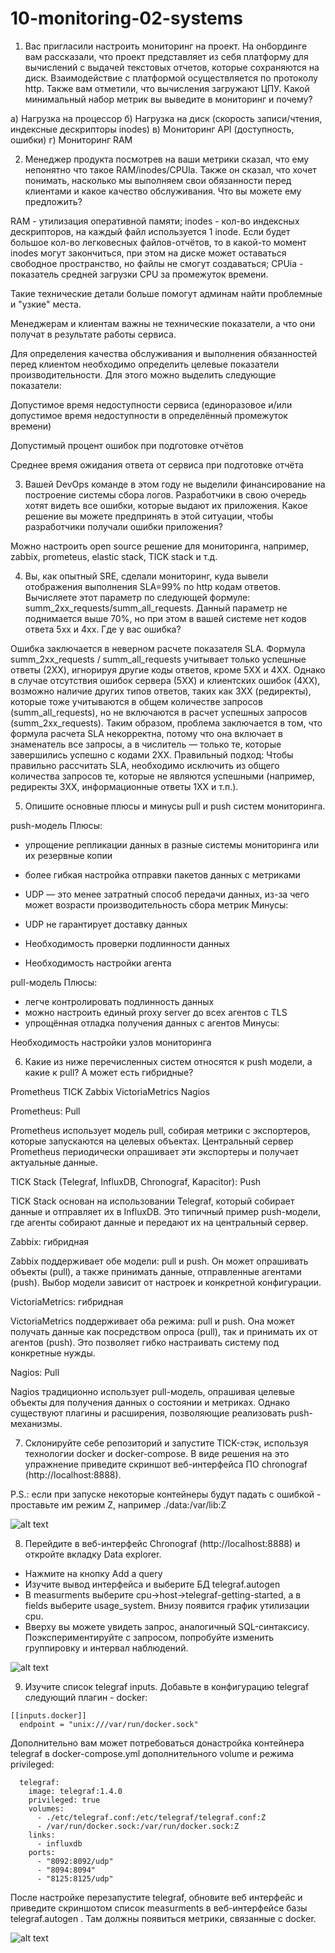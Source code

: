 # 10-monitoring-02-systems

1) Вас пригласили настроить мониторинг на проект. На онбординге вам рассказали, что проект представляет из себя платформу для вычислений с выдачей текстовых отчетов, которые сохраняются на диск. Взаимодействие с платформой осуществляется по протоколу http. Также вам отметили, что вычисления загружают ЦПУ. Какой минимальный набор метрик вы выведите в мониторинг и почему?

а) Нагрузка на процессор
б) Нагрузка на диск (скорость записи/чтения, индексные дескрипторы inodes)
в) Мониторинг API (доступность, ошибки)
г) Мониторинг RAM

2) Менеджер продукта посмотрев на ваши метрики сказал, что ему непонятно что такое RAM/inodes/CPUla. Также он сказал, что хочет понимать, насколько мы выполняем свои обязанности перед клиентами и какое качество обслуживания. Что вы можете ему предложить?

RAM - утилизация оперативной памяти; inodes - кол-во индексных дескрипторов, на каждый файл используется 1 inode. Если будет большое кол-во легковесных файлов-отчётов, то в какой-то момент inodes могут закончиться, при этом на диске может оставаться свободное пространство, но файлы не смогут создаваться; CPUia - показатель средней загрузки CPU за промежуток времени.

Такие технические детали больше помогут админам найти проблемные и "узкие" места.

Менеджерам и клиентам важны не технические показатели, а что они получат в результате работы сервиса.

Для определения качества обслуживания и выполнения обязанностей перед клиентом необходимо определить целевые показатели производительности. Для этого можно выделить следующие показатели:

Допустимое время недоступности сервиса (единоразовое и/или допустимое время недоступности в определённый промежуток времени)

Допустимый процент ошибок при подготовке отчётов

Среднее время ожидания ответа от сервиса при подготовке отчёта



3) Вашей DevOps команде в этом году не выделили финансирование на построение системы сбора логов. Разработчики в свою очередь хотят видеть все ошибки, которые выдают их приложения. Какое решение вы можете предпринять в этой ситуации, чтобы разработчики получали ошибки приложения?

Можно настроить open source решение для мониторинга, например, zabbix, prometeus, elastic stack, TICK stack и т.д.

4) Вы, как опытный SRE, сделали мониторинг, куда вывели отображения выполнения SLA=99% по http кодам ответов. Вычисляете этот параметр по следующей формуле: summ_2xx_requests/summ_all_requests. Данный параметр не поднимается выше 70%, но при этом в вашей системе нет кодов ответа 5xx и 4xx. Где у вас ошибка?

Ошибка заключается в неверном расчете показателя SLA. Формула summ_2xx_requests / summ_all_requests учитывает только успешные ответы (2XX), игнорируя другие коды ответов, кроме 5XX и 4XX. Однако в случае отсутствия ошибок сервера (5XX) и клиентских ошибок (4XX), возможно наличие других типов ответов, таких как 3XX (редиректы), которые тоже учитываются в общем количестве запросов (summ_all_requests), но не включаются в расчет успешных запросов (summ_2xx_requests).
Таким образом, проблема заключается в том, что формула расчета SLA некорректна, потому что она включает в знаменатель все запросы, а в числитель — только те, которые завершились успешно с кодами 2XX.
Правильный подход:
Чтобы правильно рассчитать SLA, необходимо исключить из общего количества запросов те, которые не являются успешными (например, редиректы 3XX, информационные ответы 1XX и т.п.).

5) Опишите основные плюсы и минусы pull и push систем мониторинга.

push-модель
Плюсы:

- упрощение репликации данных в разные системы мониторинга или их резервные копии
- более гибкая настройка отправки пакетов данных с метриками
- UDP — это менее затратный способ передачи данных, из-за чего может возрасти производительность сбора метрик
Минусы:

- UDP не гарантирует доставку данных
- Необходимость проверки подлинности данных
- Необходимость настройки агента

pull-модель
Плюсы:
- легче контролировать подлинность данных
- можно настроить единый proxy server до всех агентов с TLS
- упрощённая отладка получения данных с агентов
Минусы:

Необходимость настройки узлов мониторинга

6) Какие из ниже перечисленных систем относятся к push модели, а какие к pull? А может есть гибридные?

Prometheus
TICK
Zabbix
VictoriaMetrics
Nagios

Prometheus: Pull

Prometheus использует модель pull, собирая метрики с экспортеров, которые запускаются на целевых объектах. Центральный сервер Prometheus периодически опрашивает эти экспортеры и получает актуальные данные.

TICK Stack (Telegraf, InfluxDB, Chronograf, Kapacitor): Push

TICK Stack основан на использовании Telegraf, который собирает данные и отправляет их в InfluxDB. Это типичный пример push-модели, где агенты собирают данные и передают их на центральный сервер.

Zabbix: гибридная

Zabbix поддерживает обе модели: pull и push. Он может опрашивать объекты (pull), а также принимать данные, отправленные агентами (push). Выбор модели зависит от настроек и конкретной конфигурации.

VictoriaMetrics: гибридная

VictoriaMetrics поддерживает оба режима: pull и push. Она может получать данные как посредством опроса (pull), так и принимать их от агентов (push). Это позволяет гибко настраивать систему под конкретные нужды.

Nagios: Pull

Nagios традиционно использует pull-модель, опрашивая целевые объекты для получения данных о состоянии и метриках. Однако существуют плагины и расширения, позволяющие реализовать push-механизмы.

7) Склонируйте себе репозиторий и запустите TICK-стэк, используя технологии docker и docker-compose.
В виде решения на это упражнение приведите скриншот веб-интерфейса ПО chronograf (http://localhost:8888).

P.S.: если при запуске некоторые контейнеры будут падать с ошибкой - проставьте им режим Z, например ./data:/var/lib:Z

![alt text](https://github.com/stepanovsa061/10-monitoring-02-systems/blob/main/11.PNG)

8) Перейдите в веб-интерфейс Chronograf (http://localhost:8888) и откройте вкладку Data explorer.

- Нажмите на кнопку Add a query
- Изучите вывод интерфейса и выберите БД telegraf.autogen
- В measurments выберите cpu->host->telegraf-getting-started, а в fields выберите usage_system. Внизу появится график утилизации cpu.
- Вверху вы можете увидеть запрос, аналогичный SQL-синтаксису. Поэкспериментируйте с запросом, попробуйте изменить группировку и интервал наблюдений.

![alt text](https://github.com/stepanovsa061/10-monitoring-02-systems/blob/main/12.PNG)

9) Изучите список telegraf inputs. Добавьте в конфигурацию telegraf следующий плагин - docker:
```
[[inputs.docker]]
  endpoint = "unix:///var/run/docker.sock"
```
Дополнительно вам может потребоваться донастройка контейнера telegraf в docker-compose.yml дополнительного volume и режима privileged:
```
  telegraf:
    image: telegraf:1.4.0
    privileged: true
    volumes:
      - ./etc/telegraf.conf:/etc/telegraf/telegraf.conf:Z
      - /var/run/docker.sock:/var/run/docker.sock:Z
    links:
      - influxdb
    ports:
      - "8092:8092/udp"
      - "8094:8094"
      - "8125:8125/udp"
```
После настройке перезапустите telegraf, обновите веб интерфейс и приведите скриншотом список measurments в веб-интерфейсе базы telegraf.autogen . Там должны появиться метрики, связанные с docker.

![alt text](https://github.com/stepanovsa061/10-monitoring-02-systems/blob/main/13.PNG)

    
